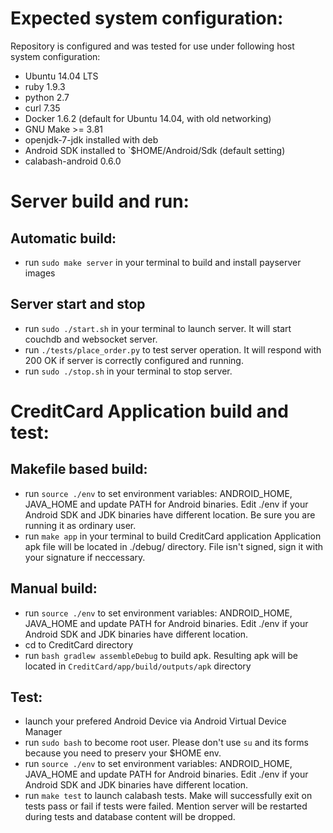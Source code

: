 # Expected system configuration:
Repository is configured and was tested for use under following host system configuration:
- Ubuntu 14.04 LTS
- ruby 1.9.3
- python 2.7
- curl 7.35
- Docker 1.6.2 (default for Ubuntu 14.04, with old networking)
- GNU Make >= 3.81
- openjdk-7-jdk installed with deb
- Android SDK installed to `$HOME/Android/Sdk (default setting)
- calabash-android 0.6.0

# Server build and run:
## Automatic build: 
- run `sudo make server` in your terminal to  build and install payserver images 

## Server start and stop
- run `sudo ./start.sh` in your terminal to launch server. It will start couchdb and websocket server.
- run `./tests/place_order.py` to test server operation. It will respond with 200 OK if server is correctly configured and running.
- run `sudo ./stop.sh` in your terminal to stop server.

# CreditCard Application build and test:
## Makefile based build:
- run `source ./env` to set environment variables: ANDROID_HOME, JAVA_HOME and update PATH for Android binaries. Edit ./env if your Android SDK and JDK binaries have different location. Be sure you are running it as ordinary user.
- run `make app` in your terminal to  build CreditCard application
Application apk file will be located in ./debug/ directory. File isn't signed, sign it with your signature if neccessary. 

## Manual build:
- run `source ./env` to set environment variables: ANDROID_HOME, JAVA_HOME and update PATH for Android binaries. Edit ./env if your Android SDK and JDK binaries have different location.
- cd to CreditCard directory
- run `bash gradlew assembleDebug` to build apk. Resulting apk will be located in `CreditCard/app/build/outputs/apk` directory

## Test:
- launch your prefered Android Device via Android Virtual Device Manager
- run `sudo bash` to become root user. Please don't use `su` and its forms because you need to preserv your $HOME env.
- run `source ./env` to set environment variables: ANDROID_HOME, JAVA_HOME and update PATH for Android binaries. Edit ./env if your Android SDK and JDK binaries have different location.
- run `make test` to launch calabash tests. Make will successfully exit on tests pass or fail if tests were failed. Mention server will be restarted during tests and database content will be dropped.

